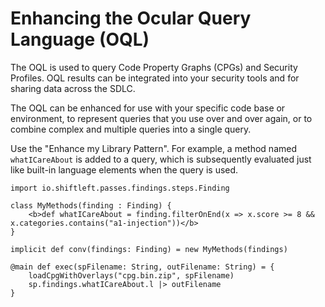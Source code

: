 # Enhancing the Ocular Query Language (OQL)

The OQL is used to query Code Property Graphs (CPGs) and Security Profiles. OQL results can be integrated into your security tools and for sharing data across the SDLC.

The OQL can be enhanced for use with your specific code base or environment, to represent queries that you use over and over again, or to combine complex and multiple queries into a single query. 

Use the "Enhance my Library Pattern". For example, a method named `whatICareAbout` is added to a query, which is subsequently  evaluated just like built-in language elements when the query is used.

```
import io.shiftleft.passes.findings.steps.Finding

class MyMethods(finding : Finding) {
    <b>def whatICareAbout = finding.filterOnEnd(x => x.score >= 8 && x.categories.contains("a1-injection"))</b>
}

implicit def conv(findings: Finding) = new MyMethods(findings)

@main def exec(spFilename: String, outFilename: String) = {
    loadCpgWithOverlays("cpg.bin.zip", spFilename)
    sp.findings.whatICareAbout.l |> outFilename
}
```
